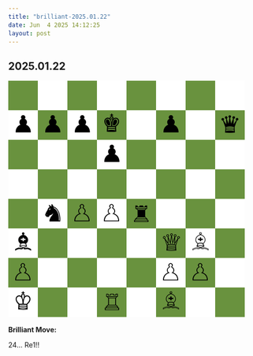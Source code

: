 ```yaml
---
title: "brilliant-2025.01.22"
date: Jun  4 2025 14:12:25
layout: post
---
```


## 2025.01.22

![](/images/brilliant-2025.01.22.png)

**Brilliant Move:**

24... Re1!!

